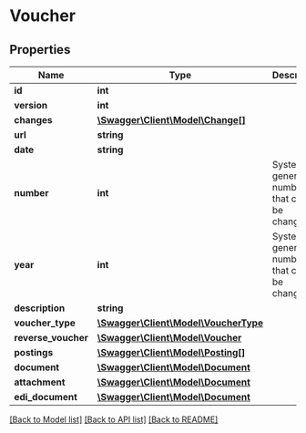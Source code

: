 # Voucher

## Properties
Name | Type | Description | Notes
------------ | ------------- | ------------- | -------------
**id** | **int** |  | [optional] 
**version** | **int** |  | [optional] 
**changes** | [**\Swagger\Client\Model\Change[]**](Change.md) |  | [optional] 
**url** | **string** |  | [optional] 
**date** | **string** |  | 
**number** | **int** | System generated number that cannot be changed. | [optional] 
**year** | **int** | System generated number that cannot be changed. | [optional] 
**description** | **string** |  | 
**voucher_type** | [**\Swagger\Client\Model\VoucherType**](VoucherType.md) |  | [optional] 
**reverse_voucher** | [**\Swagger\Client\Model\Voucher**](Voucher.md) |  | [optional] 
**postings** | [**\Swagger\Client\Model\Posting[]**](Posting.md) |  | 
**document** | [**\Swagger\Client\Model\Document**](Document.md) |  | [optional] 
**attachment** | [**\Swagger\Client\Model\Document**](Document.md) |  | [optional] 
**edi_document** | [**\Swagger\Client\Model\Document**](Document.md) |  | [optional] 

[[Back to Model list]](../../README.md#documentation-for-models) [[Back to API list]](../../README.md#documentation-for-api-endpoints) [[Back to README]](../../README.md)

